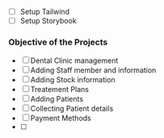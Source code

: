 - [ ] Setup Tailwind
- [ ] Setup Storybook 

### Objective of the Projects
- [ ] Dental Clinic management
- [ ] Adding Staff member and information
- [ ] Adding Stock information
- [ ] Treatement Plans 
- [ ] Adding Patients
- [ ] Collecting Patient details
- [ ] Payment Methods
- [ ] 